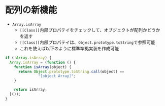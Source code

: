 # 配列の新機能

* `Array.isArray`
    * `[[Class]]`内部プロパテイをチェックして、オブジェクトが配列かどうかを返す
    * `[[Class]]`内部プロパテイは、`Object.prototype.toString`で参照可能
    * これを使えば以下のように標準準拠実装を作成可能

```javascript
if (!Array.isArray) {
  Array.isArray = (function () {
    function isArray(object) {
      return Object.prototype.toString.call(object) ==
               "[object Array]";
    }

    return isArray;
  }());
}
```